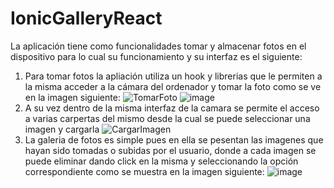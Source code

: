 # IonicGalleryReact
La aplicación tiene como funcionalidades tomar y almacenar fotos en el dispositivo para lo cual su funcionamiento y su interfaz es el siguiente:
1. Para tomar fotos la apliación utiliza un hook y librerias que le permiten a la misma acceder a la cámara del ordenador y tomar la foto como se ve en la imagen siguiente:
![TomarFoto](https://user-images.githubusercontent.com/66123679/128437317-deb66123-bbee-4f84-a340-8c5158cd77a1.PNG)
![image](https://user-images.githubusercontent.com/66123679/128437708-eaf00408-df15-4752-aea9-ece08da16adc.png)
2. A su vez dentro de la misma interfaz de la camara se permite el acceso a varias carpertas del mismo desde la cual se puede seleccionar una imagen y cargarla 
![CargarImagen](https://user-images.githubusercontent.com/66123679/128437360-141f9496-8e6a-4441-956e-e8a4e60c8656.PNG)
3. La galeria de fotos es simple pues en ella se pesentan las imagenes que hayan sido tomadas o subidas por el usuario, donde a cada imagen se puede eliminar dando click en la misma y seleccionando la opción correspondiente como se muestra en la imagen siguiente:
![image](https://user-images.githubusercontent.com/66123679/128437465-149e4452-2255-4290-b15f-78d1fff5c962.png)
